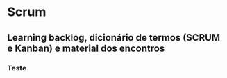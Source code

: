 # Scrum
## Learning backlog, dicionário de termos (SCRUM e Kanban) e material dos encontros
### Teste
